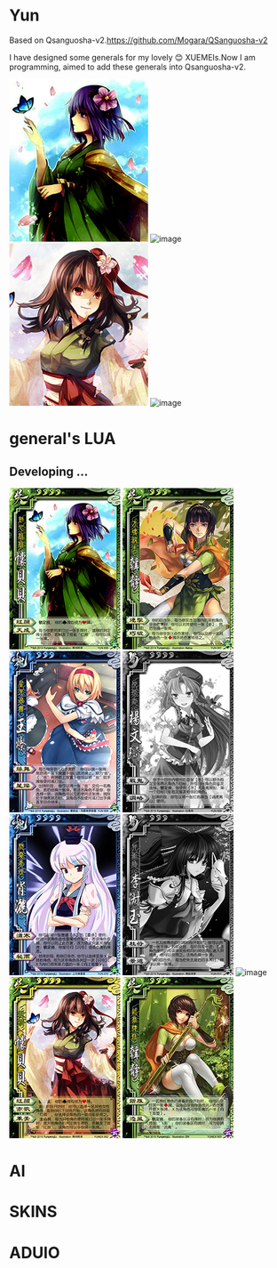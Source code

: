 # Yun
Based on Qsanguosha-v2.https://github.com/Mogara/QSanguosha-v2


I have designed some generals for my lovely :blush: XUEMEIs.Now I am programming, aimed to add these generals into Qsanguosha-v2.

![image](QSanguosha-v2/image/fullskin/generals/full/huaibeibei.png) 
![image](QSanguosha-v2/image/fullskin/generals/full/liyunpeng.png)
![image](QSanguosha-v2/image/fullskin/generals/full/EXhuaibeibei.png)
![image](QSanguosha-v2/image/fullskin/generals/full/liyunpeng_female.png) 

# general's LUA
## Developing ...
![image](QSanguosha-v2/image/generals/card/huaibeibei.jpg) 
![image](QSanguosha-v2/image/generals/card/hanjing.jpg)
![image](QSanguosha-v2/image/generals/card/wangcan.jpg)
![image](card-progress/yangwenqi.jpg)
![image](QSanguosha-v2/image/generals/card/xiaosa.jpg)
![image](card-progress/lishuyu.jpg)
![image](QSanguosha-v2/image/generals/card/liyunpeng.jpg)
![image](QSanguosha-v2/image/generals/card/EXhuaibeibei.jpg)
![image](QSanguosha-v2/image/generals/card/EXhanjing.jpg)

# AI

# SKINS

# ADUIO

